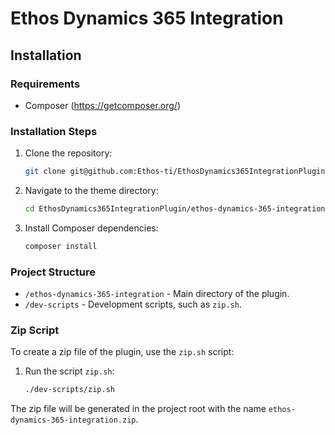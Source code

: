 # Ethos Dynamics 365 Integration

## Installation

### Requirements

- Composer (https://getcomposer.org/)

### Installation Steps

1. Clone the repository:

    ```bash
    git clone git@github.com:Ethos-ti/EthosDynamics365IntegrationPlugin.git
    ```

2. Navigate to the theme directory:

    ```bash
    cd EthosDynamics365IntegrationPlugin/ethos-dynamics-365-integration
    ```

3. Install Composer dependencies:

    ```bash
    composer install
    ```

### Project Structure

- `/ethos-dynamics-365-integration` - Main directory of the plugin.
- `/dev-scripts` - Development scripts, such as `zip.sh`.

### Zip Script

To create a zip file of the plugin, use the `zip.sh` script:

1. Run the script `zip.sh`:

    ```bash
    ./dev-scripts/zip.sh
    ```

The zip file will be generated in the project root with the name `ethos-dynamics-365-integration.zip`.

